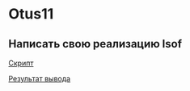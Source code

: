 # Otus11
## Написать свою реализацию lsof

[Скрипт](https://github.com/Sunabak/Otus11/blob/main/my_lsof1.sh)

[Результат вывода](https://github.com/Sunabak/Otus11/blob/main/res.txt)
